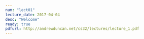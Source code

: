 ```yaml
---
num: "lect01"
lecture_date: 2017-04-04
desc: "Welcome"
ready: true
pdfurl: http://andrewduncan.net/cs32/lectures/lecture_1.pdf
---
```








